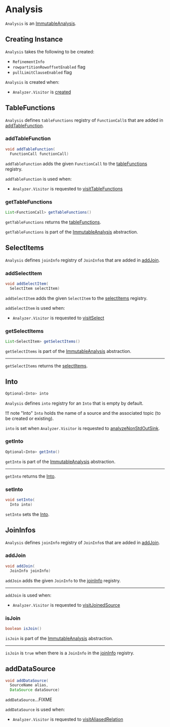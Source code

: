 # Analysis

`Analysis` is an [ImmutableAnalysis](ImmutableAnalysis.md).

## Creating Instance

`Analysis` takes the following to be created:

* <span id="refinementInfo"> `RefinementInfo`
* <span id="rowpartitionRowoffsetEnabled"> `rowpartitionRowoffsetEnabled` flag
* <span id="pullLimitClauseEnabled"> `pullLimitClauseEnabled` flag

`Analysis` is created when:

* `Analyzer.Visitor` is [created](Analyzer.Visitor.md#analysis)

## <span id="tableFunctions"> TableFunctions

`Analysis` defines `tableFunctions` registry of `FunctionCall`s that are added in [addTableFunction](#addTableFunction).

### <span id="addTableFunction"> addTableFunction

```java
void addTableFunction(
  FunctionCall functionCall)
```

`addTableFunction` adds the given `FunctionCall` to the [tableFunctions](#tableFunctions) registry.

`addTableFunction` is used when:

* `Analyzer.Visitor` is requested to [visitTableFunctions](Analyzer.md#visitTableFunctions)

### <span id="getTableFunctions"> getTableFunctions

```java
List<FunctionCall> getTableFunctions()
```

`getTableFunctions` returns the [tableFunctions](#tableFunctions).

`getTableFunctions` is part of the [ImmutableAnalysis](ImmutableAnalysis.md#getTableFunctions) abstraction.

## <span id="selectItems"> SelectItems

`Analysis` defines `joinInfo` registry of `JoinInfo`s that are added in [addJoin](#addJoin).

### <span id="addSelectItem"> addSelectItem

```java
void addSelectItem(
  SelectItem selectItem)
```

`addSelectItem` adds the given `SelectItem` to the [selectItems](#selectItems) registry.

`addSelectItem` is used when:

* `Analyzer.Visitor` is requested to [visitSelect](Analyzer.md#visitSelect)

### <span id="getSelectItems"> getSelectItems

```java
List<SelectItem> getSelectItems()
```

`getSelectItems` is part of the [ImmutableAnalysis](ImmutableAnalysis.md#getSelectItems) abstraction.

---

`getSelectItems` returns the [selectItems](#selectItems).

## <span id="into"><span id="setInto"> Into

```java
Optional<Into> into
```

`Analysis` defines `into` registry for an `Into` that is empty by default.

!!! note "Into"
    `Into` holds the name of a source and the associated topic (to be created or existing).

`into` is set when `Analyzer.Visitor` is requested to [analyzeNonStdOutSink](Analyzer.Visitor.md#analyzeNonStdOutSink).

### <span id="getInto"> getInto

```java
Optional<Into> getInto()
```

`getInto` is part of the [ImmutableAnalysis](ImmutableAnalysis.md#getInto) abstraction.

---

`getInto` returns the [Into](#into).

### <span id="setInto"> setInto

```java
void setInto(
  Into into)
```

`setInto` sets the [Into](#into).

## <span id="joinInfo"> JoinInfos

`Analysis` defines `joinInfo` registry of `JoinInfo`s that are added in [addJoin](#addJoin).

### <span id="addJoin"> addJoin

```java
void addJoin(
  JoinInfo joinInfo)
```

`addJoin` adds the given `JoinInfo` to the [joinInfo](#joinInfo) registry.

---

`addJoin` is used when:

* `Analyzer.Visitor` is requested to [visitJoinedSource](Analyzer.md#visitJoinedSource)

### <span id="isJoin"> isJoin

```java
boolean isJoin()
```

`isJoin` is part of the [ImmutableAnalysis](ImmutableAnalysis.md#isJoin) abstraction.

---

`isJoin` is `true` when there is a `JoinInfo` in the [joinInfo](#joinInfo) registry.

## <span id="addDataSource"> addDataSource

```java
void addDataSource(
  SourceName alias,
  DataSource dataSource)
```

`addDataSource`...FIXME

`addDataSource` is used when:

* `Analyzer.Visitor` is requested to [visitAliasedRelation](Analyzer.md#visitAliasedRelation)
